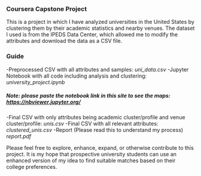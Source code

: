 ### Coursera Capstone Project
This is a project in which I have analyzed universities in the United States by clustering them by their academic statistics and nearby venues. The dataset I used is from the IPEDS Data Center, which allowed me to modify the attributes and download the data as a CSV file.

### Guide
-Preprocessed CSV with all attributes and samples: <i>uni_data.csv</i>
-Jupyter Notebook with all code including analysis and clustering: <i>university_project.ipynb</i>
##### Note: please paste the notebook link in this site to see the maps: https://nbviewer.jupyter.org/
-Final CSV with only attributes being academic cluster/profile and venue cluster/profile: <i>unis.csv</i>
-Final CSV with all relevant attributes: <i>clustered_unis.csv</i>
-Report (Please read this to understand my process) <i>report.pdf</i>


Please feel free to explore, enhance, expand, or otherwise contribute to this project. It is my hope that prospective university students can use an enhanced version of my idea to find suitable matches based on their college preferences.
